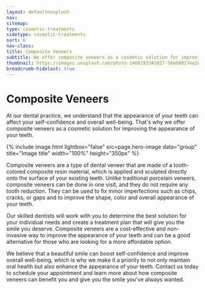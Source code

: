 ```yaml
---
layout: defaultnosplash
nav: 
sitemap: 
type: cosmetic-treatments
sidetype: cosmetic-treatments
sort: 6
nav-class: 
title: Composite Veneers
subtitle: We offer composite veneers as a cosmetic solution for improving the appearance of your teeth.
thumbnail: https://images.unsplash.com/photo-1466193341027-56e68017ee2d?ixlib=rb-4.0.3&ixid=MnwxMjA3fDB8MHxwaG90by1wYWdlfHx8fGVufDB8fHx8&auto=format&fit=crop&w=2070&q=80
breadcrumb-hidelast: true
---
```


# Composite Veneers

At our dental practice, we understand that the appearance of your teeth can affect your self-confidence and overall well-being. That's why we offer composite veneers as a cosmetic solution for improving the appearance of your teeth.

{% include image.html lightbox="false" src=page.hero-image data="group" title="Image title" width="100%" height="350px" %}

Composite veneers are a type of dental veneer that are made of a tooth-colored composite resin material, which is applied and sculpted directly onto the surface of your existing teeth. Unlike traditional porcelain veneers, composite veneers can be done in one visit, and they do not require any tooth reduction. They can be used to fix minor imperfections such as chips, cracks, or gaps and to improve the shape, color and overall appearance of your teeth.

Our skilled dentists will work with you to determine the best solution for your individual needs and create a treatment plan that will give you the smile you deserve. Composite veneers are a cost-effective and non-invasive way to improve the appearance of your teeth and can be a good alternative for those who are looking for a more affordable option.

We believe that a beautiful smile can boost self-confidence and improve overall well-being, which is why we make it a priority to not only maintain oral health but also enhance the appearance of your teeth. Contact us today to schedule your appointment and learn more about how composite veneers can benefit you and give you the smile you've always wanted.
